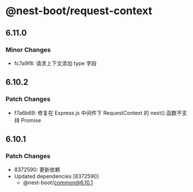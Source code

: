 # @nest-boot/request-context

## 6.11.0

### Minor Changes

- fc7a9f8: 请求上下文添加 type 字段

## 6.10.2

### Patch Changes

- f7a6b69: 修复在 Express.js 中间件下 RequestContext 的 next() 函数不支持 Promise

## 6.10.1

### Patch Changes

- 8372590: 更新依赖
- Updated dependencies [8372590]
  - @nest-boot/common@6.10.1
